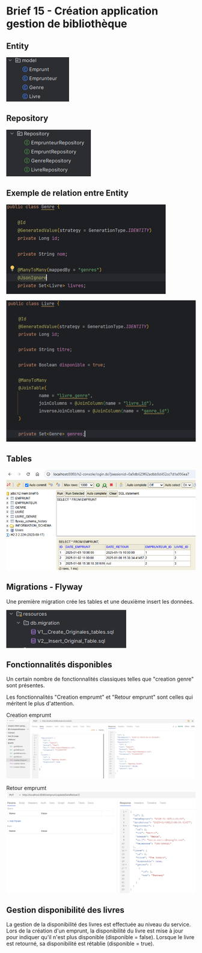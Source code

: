 # Brief 15 - Création application gestion de bibliothèque

## Entity
![Entity](documents/Entity.PNG "Entity")

## Repository
![Repository](documents/Repository.PNG "Repository")

## Exemple de relation entre Entity

![Relation1](documents/Relation1.PNG "Relation1")

![Relation2](documents/Relation2.PNG "Relation2")

## Tables
![Tables](documents/tables.PNG "Tables")

## Migrations - Flyway
Une première migration crée les tables et une deuxième insert les données.

![Migrations](documents/migration.PNG "Migrations")

## Fonctionnalités disponibles

Un certain nombre de fonctionnalités classiques telles que "creation genre" sont présentes.

Les fonctionnalités "Creation emprumt" et "Retour emprunt" sont celles qui méritent le plus d'attention.

Creation emprumt
![Creation emprumt](documents/creation_emprunt.PNG "Creation emprumt")

Retour emprumt
![Retour emprumt](documents/retour_emprunt.PNG "Retour emprumt")

## Gestion disponibilité des livres
La gestion de la disponibilité des livres est effectuée au niveau du service. Lors de la création d'un emprunt, la disponibilité du livre est mise à jour pour indiquer qu'il n'est plus disponible (disponible = false). Lorsque le livre est retourné, sa disponibilité est rétablie (disponible = true).